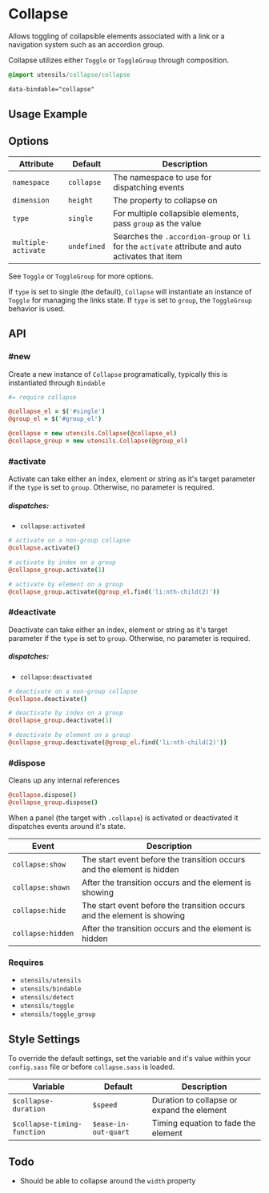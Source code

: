 
# Collapse
Allows toggling of collapsible elements associated with a link or a
navigation system such as an accordion group.

Collapse utilizes either `Toggle` or `ToggleGroup` through composition.

```sass
@import utensils/collapse/collapse
```

```html
data-bindable="collapse"
```

## Usage Example
<!--~ markup/collapse.html.haml -->


## Options

Attribute           | Default         | Description
------------------- | --------------- | -------------------------------------------
`namespace`         | `collapse`      | The namespace to use for dispatching events
`dimension`         | `height`        | The property to collapse on
`type`              | `single`        | For multiple collapsible elements, pass `group` as the value
`multiple-activate` | `undefined`     | Searches the `.accordion-group` or `li` for the `activate` attribute and auto activates that item

See `Toggle` or `ToggleGroup` for more options.

If `type` is set to single (the default), `Collapse` will instantiate an
instance of `Toggle` for managing the links state. If `type` is set to
`group`, the `ToggleGroup` behavior is used.

## API

### #new
Create a new instance of `Collapse` programatically, typically this
is instantiated through `Bindable`

```coffee
#= require collapse

@collapse_el = $('#single')
@group_el = $('#group_el')

@collapse = new utensils.Collapse(@collapse_el)
@collapse_group = new utensils.Collapse(@group_el)
```

### #activate
Activate can take either an index, element or string as it's target
parameter if the `type` is set to `group`. Otherwise, no parameter is
required.

##### dispatches:
- `collapse:activated`

```coffee
# activate on a non-group collapse
@collapse.activate()

# activate by index on a group
@collapse_group.activate(1)

# activate by element on a group
@collapse_group.activate(@group_el.find('li:nth-child(2)'))
```

### #deactivate
Deactivate can take either an index, element or string as it's target
parameter if the `type` is set to `group`. Otherwise, no parameter is
required.

##### dispatches:
- `collapse:deactivated`

```coffee
# deactivate on a non-group collapse
@collapse.deactivate()

# deactivate by index on a group
@collapse_group.deactivate(1)

# deactivate by element on a group
@collapse_group.deactivate(@group_el.find('li:nth-child(2)'))
```

### #dispose
Cleans up any internal references

```coffee
@collapse.dispose()
@collapse_group.dispose()
```

When a panel (the target with `.collapse`) is activated or deactivated
it dispatches events around it's state.

Event             | Description
----------------- | -------------------------------------------
`collapse:show`   | The start event before the transition occurs and the element is hidden
`collapse:shown`  | After the transition occurs and the element is showing
`collapse:hide`   | The start event before the transition occurs and the element is showing
`collapse:hidden` | After the transition occurs and the element is hidden


### Requires
- `utensils/utensils`
- `utensils/bindable`
- `utensils/detect`
- `utensils/toggle`
- `utensils/toggle_group`


## Style Settings
To override the default settings, set the variable and it's value
within your `config.sass` file or before `collapse.sass` is loaded.

Variable                    | Default              | Description
--------------------------- | -------------------- | -------------------------------------------
`$collapse-duration`        | `$speed`             | Duration to collapse or expand the element
`$collapse-timing-function` | `$ease-in-out-quart` | Timing equation to fade the element


## Todo
- Should be able to collapse around the `width` property


